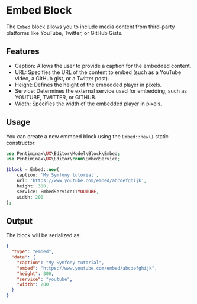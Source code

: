 # Embed Block

The `Embed` block allows you to include media content from third-party platforms like YouTube, Twitter, or GitHub Gists.

## Features

- Caption: Allows the user to provide a caption for the embedded content.
- URL: Specifies the URL of the content to embed (such as a YouTube video, a GitHub gist, or a Twitter post).
- Height: Defines the height of the embedded player in pixels.
- Service: Determines the external service used for embedding, such as YOUTUBE, TWITTER, or GITHUB.
- Width: Specifies the width of the embedded player in pixels.

## Usage

You can create a new emmbed block using the `Embed::new()` static constructor:

```php
use Pentiminax\UX\Editor\Model\Block\Embed;
use Pentiminax\UX\Editor\Enum\EmbedService;

$block = Embed::new(
    caption: 'My Symfony tutorial',
    url: 'https://www.youtube.com/embed/abcdefghijk',
    height: 300,
    service: EmbedService::YOUTUBE,
    width: 200
);
```

## Output

The block will be serialized as:

```json
{
  "type": "embed",
  "data": {
    "caption": "My Symfony tutorial",
    "embed": "https://www.youtube.com/embed/abcdefghijk",
    "height": 300,
    "service": "youtube",
    "width": 200
  }
}
```